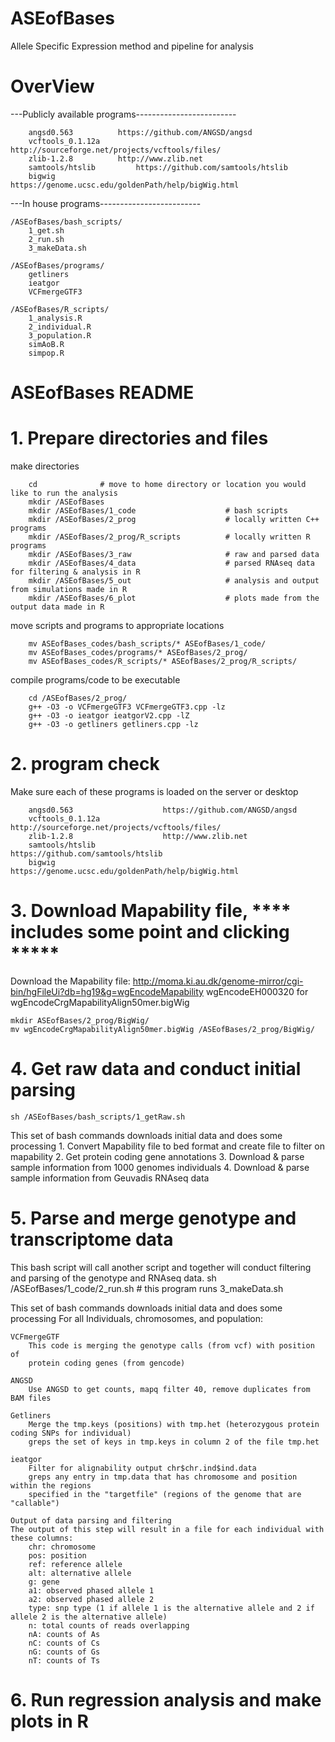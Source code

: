 # ASEofBases
Allele Specific Expression method and pipeline for analysis


# OverView
---Publicly available programs-------------------------

		angsd0.563			https://github.com/ANGSD/angsd
		vcftools_0.1.12a		http://sourceforge.net/projects/vcftools/files/
		zlib-1.2.8			http://www.zlib.net	
		samtools/htslib			https://github.com/samtools/htslib
		bigwig				https://genome.ucsc.edu/goldenPath/help/bigWig.html

---In house programs-------------------------

	/ASEofBases/bash_scripts/
		1_get.sh
		2_run.sh
		3_makeData.sh

	/ASEofBases/programs/
		getliners
		ieatgor
		VCFmergeGTF3

	/ASEofBases/R_scripts/
		1_analysis.R
		2_individual.R
		3_population.R
		simAoB.R
		simpop.R
	
# ASEofBases README
# 1. Prepare directories and files 
make directories

		cd 				# move to home directory or location you would like to run the analysis
		mkdir /ASEofBases
		mkdir /ASEofBases/1_code			        # bash scripts
		mkdir /ASEofBases/2_prog 			        # locally written C++ programs
		mkdir /ASEofBases/2_prog/R_scripts 	  		# locally written R programs
		mkdir /ASEofBases/3_raw  		         	# raw and parsed data
		mkdir /ASEofBases/4_data 			        # parsed RNAseq data for filtering & analysis in R
		mkdir /ASEofBases/5_out  			        # analysis and output from simulations made in R
		mkdir /ASEofBases/6_plot 			        # plots made from the output data made in R 

move scripts and programs to appropriate locations

		mv ASEofBases_codes/bash_scripts/* ASEofBases/1_code/
		mv ASEofBases_codes/programs/* ASEofBases/2_prog/
		mv ASEofBases_codes/R_scripts/* ASEofBases/2_prog/R_scripts/

compile programs/code to be executable

		cd /ASEofBases/2_prog/
		g++ -O3 -o VCFmergeGTF3 VCFmergeGTF3.cpp -lz
		g++ -O3 -o ieatgor ieatgorV2.cpp -lZ
		g++ -O3 -o getliners getliners.cpp -lz

# 2. program check
Make sure each of these programs is loaded on the server or desktop

		angsd0.563			          https://github.com/ANGSD/angsd
		vcftools_0.1.12a	                  http://sourceforge.net/projects/vcftools/files/
		zlib-1.2.8			          http://www.zlib.net	
		samtools/htslib		                  https://github.com/samtools/htslib
		bigwig				          https://genome.ucsc.edu/goldenPath/help/bigWig.html

# 3. Download Mapability file, **** includes some point and clicking *****
Download the Mapability file:
  http://moma.ki.au.dk/genome-mirror/cgi-bin/hgFileUi?db=hg19&g=wgEncodeMapability
  wgEncodeEH000320 for wgEncodeCrgMapabilityAlign50mer.bigWig

    mkdir ASEofBases/2_prog/BigWig/
    mv wgEncodeCrgMapabilityAlign50mer.bigWig /ASEofBases/2_prog/BigWig/

# 4. Get raw data and conduct initial parsing

    sh /ASEofBases/bash_scripts/1_getRaw.sh

This set of bash commands downloads initial data and does some processing 
		1. Convert Mapability file to bed format and create file to filter on mapability
		2. Get protein coding gene annotations
		3. Download & parse sample information from 1000 genomes individuals
		4. Download & parse sample information from Geuvadis RNAseq data

# 5. Parse and merge genotype and transcriptome data
This bash script will call another script and together will conduct filtering and parsing of the genotype and RNAseq data.
		sh /ASEofBases/1_code/2_run.sh # this program runs 3_makeData.sh

This set of bash commands downloads initial data and does some processing 
For all Individuals, chromosomes, and population:

	VCFmergeGTF
		This code is merging the genotype calls (from vcf) with position of 
		protein coding genes (from gencode)

 	ANGSD 
		Use ANGSD to get counts, mapq filter 40, remove duplicates from BAM files 

 	Getliners
		Merge the tmp.keys (positions) with tmp.het (heterozygous protein coding SNPs for individual)
		greps the set of keys in tmp.keys in column 2 of the file tmp.het

 	ieatgor
 		Filter for alignability output chr$chr.ind$ind.data
		greps any entry in tmp.data that has chromosome and position within the regions 
		specified in the "targetfile" (regions of the genome that are "callable")

	Output of data parsing and filtering
	The output of this step will result in a file for each individual with these columns:
		chr: chromosome 
		pos: position
		ref: reference allele
		alt: alternative allele
		g: gene
		a1: observed phased allele 1
		a2: observed phased allele 2
		type: snp type (1 if allele 1 is the alternative allele and 2 if allele 2 is the alternative allele)
		n: total counts of reads overlapping
		nA: counts of As
		nC: counts of Cs
		nG: counts of Gs
		nT: counts of Ts

# 6. Run regression analysis and make plots in R



